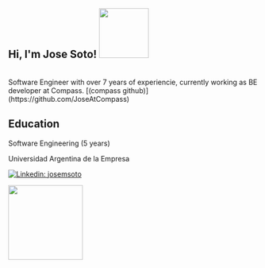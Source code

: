 <h2> Hi, I'm Jose Soto! <img src="https://media.giphy.com/media/oDLDbBgf0dkis/giphy.gif" width="100"></h2>
</br>
Software Engineer with over 7 years of experiencie, currently working as BE developer at Compass. [(compass github)](https://github.com/JoseAtCompass)

## Education
<p>Software Engineering (5 years)</p>
<p>Universidad Argentina de la Empresa</p>

[![Linkedin: josemsoto](https://img.shields.io/badge/-linkedIn-blue)](https://www.linkedin.com/in/jmiguelsoto/)

<!-- ### <img src="https://media.giphy.com/media/WUlplcMpOCEmTGBtBW/giphy.gif" width="50"> A little more about me...   -->
<img src="https://media.giphy.com/media/Z9oFSDmFcc16JXkSeS/giphy.gif" width="150">
